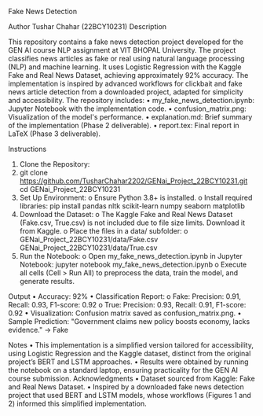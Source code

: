 Fake News Detection

Author
Tushar Chahar (22BCY10231)
Description

This repository contains a fake news detection project developed for the GEN AI course NLP assignment at VIT BHOPAL University. The project classifies news articles as fake or real using natural language processing (NLP) and machine learning. It uses Logistic Regression with the Kaggle Fake and Real News Dataset, achieving approximately 92% accuracy. The implementation is inspired by advanced workflows for clickbait and fake news article detection from a downloaded project, adapted for simplicity and accessibility.
The repository includes:
•	my_fake_news_detection.ipynb: Jupyter Notebook with the implementation code.
•	confusion_matrix.png: Visualization of the model's performance.
•	explanation.md: Brief summary of the implementation (Phase 2 deliverable).
•	report.tex: Final report in LaTeX (Phase 3 deliverable).

Instructions

1.	Clone the Repository:
2.	git clone https://github.com/TusharChahar2202/GENai_Project_22BCY10231.git
cd GENai_Project_22BCY10231
4.	Set Up Environment:
o	Ensure Python 3.8+ is installed.
o	Install required libraries:
pip install pandas nltk scikit-learn numpy seaborn matplotlib
5.	Download the Dataset:
o	The Kaggle Fake and Real News Dataset (Fake.csv, True.csv) is not included due to file size limits. Download it from Kaggle.
o	Place the files in a data/ subfolder:
o	GENai_Project_22BCY10231/data/Fake.csv
GENai_Project_22BCY10231/data/True.csv
6.	Run the Notebook:
o	Open my_fake_news_detection.ipynb in Jupyter Notebook:
jupyter notebook my_fake_news_detection.ipynb
o	Execute all cells (Cell > Run All) to preprocess the data, train the model, and generate results.

Output
•	Accuracy: 92%
•	Classification Report:
o	Fake: Precision: 0.91, Recall: 0.93, F1-score: 0.92
o	True: Precision: 0.93, Recall: 0.91, F1-score: 0.92
•	Visualization: Confusion matrix saved as confusion_matrix.png.
•	Sample Prediction: "Government claims new policy boosts economy, lacks evidence." → Fake

Notes
•	This implementation is a simplified version tailored for accessibility, using Logistic Regression and the Kaggle dataset, distinct from the original project’s BERT and LSTM approaches.
•	Results were obtained by running the notebook on a standard laptop, ensuring practicality for the GEN AI course submission.
Acknowledgments
•	Dataset sourced from Kaggle: Fake and Real News Dataset.
•	Inspired by a downloaded fake news detection project that used BERT and LSTM models, whose workflows (Figures 1 and 2) informed this simplified implementation.

